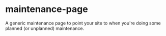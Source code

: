 # maintenance-page
A generic maintenance page to point your site to when you're doing some planned (or unplanned) maintenance.
